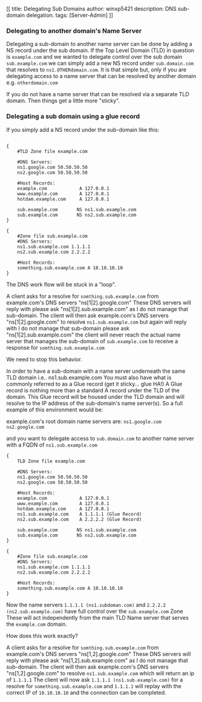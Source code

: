 [[
title: Delegating Sub Domains
author: winxp5421
description: DNS sub-domain delegation.
tags: [Server-Admin]
]]

### Delegating to another domain's Name Server
Delegating a sub-domain to another name server can be done by adding a NS record under the sub domain.
If the Top Level Domain (TLD) in question is `example.com` and we wanted to delegate control over the sub domain `sub.example.com` we can simply add a new NS record under `sub.domain.com` that resolves to `ns1.OTHERdomain.com`. 
It is that simple but, only if you are delegating access to a name server that can be resolved by another domain e.g. `otherdomain.com`

If you do not have a name server that can be resolved via a separate TLD domain. Then things get a little more "sticky".

### Delegating a sub domain using a glue record

If you simply add a NS record under the sub-domain like this:

```

{
	#TLD Zone file example.com

	#DNS Servers:
	ns1.google.com 50.50.50.50
	ns2.google.com 50.50.50.50

	#Host Records:
	example.com            A 127.0.0.1
	www.example.com        A 127.0.0.1
	hotdam.example.com     A 127.0.0.1

	sub.example.com       NS ns1.sub.example.com
	sub.example.com       NS ns2.sub.example.com
}

{
	#Zone file sub.example.com
	#DNS Servers:
	ns1.sub.example.com 1.1.1.1
	ns2.sub.example.com 2.2.2.2

	#Host Records:
	something.sub.example.com A 10.10.10.10
}

```

The DNS work flow will be stuck in a "loop".

A client asks for a resolve for `somthing.sub.example.com` from example.com's DNS servers "ns[1|2].google.com"
These DNS servers will reply with please ask "ns[1|2].sub.example.com" as I do not manage that sub-domain.
The client will then ask example.com's DNS servers "ns[1|2].google.com" to resolve `ns1.sub.example.com` but again will reply with
I do not manage that sub-domain please ask "ns[1|2].sub.example.com" the client will never reach the actual name server that manages the sub-domain of
`sub.example.com` to receive a response for `somthing.sub.example.com`

We need to stop this behavior.


In order to have a sub-domain with a name server underneath the same TLD domain i.e.. ns1.sub.example.com
You must also have what is commonly referred to as a Glue record (get it sticky... glue HA!)
A Glue record is nothing more than a standard A record under the TLD of the domain.
This Glue record will be housed under the TLD domain and will resolve to the IP address of the sub-domain's name server(s).
So a full example of this environment would be:

example.com's root domain name servers are:
`ns1.google.com`
`ns2.google.com`

and you want to delegate access to `sub.domain.com` to another name server with a FQDN of `ns1.sub.example.com`
```
{
	TLD Zone file example.com

	#DNS Servers:
	ns1.google.com 50.50.50.50
	ns2.google.com 50.50.50.50

	#Host Records:
	example.com            A 127.0.0.1
	www.example.com        A 127.0.0.1
	hotdam.example.com     A 127.0.0.1
	ns1.sub.example.com    A 1.1.1.1 (Glue Record)
	ns2.sub.example.com    A 2.2.2.2 (Glue Record)

	sub.example.com       NS ns1.sub.example.com
	sub.example.com       NS ns2.sub.example.com
}

{
	#Zone file sub.example.com
	#DNS Servers:
	ns1.sub.example.com 1.1.1.1
	ns2.sub.example.com 2.2.2.2

	#Host Records:
	something.sub.example.com A 10.10.10.10
}
```
Now the name servers `1.1.1.1 (ns1.subdoman.com)` and `2.2.2.2 (ns2.sub.example.com)` have full control over the `sub.example.com` Zone
These will act independently from the main TLD Name server that serves the `example.com` domain.

How does this work exactly?

A client asks for a resolve for `somthing.sub.example.com` from example.com's DNS servers "ns[1,2].google.com"
These DNS servers will reply with please ask "ns[1,2].sub.example.com" as I do not manage that sub-domain.
The client will then ask example.com's DNS servers "ns[1,2].google.com" to resolve `ns1.sub.example.com` which will return an ip of `1.1.1.1`
The client will now ask `1.1.1.1 (ns1.sub.example.com)` for a resolve for `something.sub.example.com` and `1.1.1.1` will replay with the correct IP of `10.10.10.10`
and the connection can be completed.
